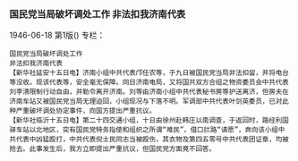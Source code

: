 ### 国民党当局破坏调处工作  非法扣我济南代表

1946-06-18
第1版()
专栏：

    国民党当局破坏调处工作
    非法扣我济南代表
    【新华社延安十五日电】济南小组中共代表邝任农等，于九日被国民党当局非法扣留，并将电台等没收。现该代表等，安全毫无保障。同日济南电局，又将国共双方合组之物资委员会中共代表刘李清限制行动自由，并勒令离开济南。刘等由济南小组中共代表秘书房等护送离济，但房夫在济南车站又被国民党当局无理迫回，小组现况与下落不明。军调部中共代表叶剑英委员，已对此种严重破坏调处协定事件，向国方提出严重抗议。
    【新华社临沂十五日电】第二十四交通小组，十日由徐州赴韩庄以南调查，于返回时，路经利国驿车站以北地区，突有国民党特务指使和组织之所谓“难民”，借口拦路“请愿”，奔向该小组中共代表中凶猛殴打，中共代表倪士民同志当被殴伤，其衣物及第四五零号中共代表团证章，均被抢去。此事发生后，我方立即提出严重抗议，但国民党方面竟不回答。
